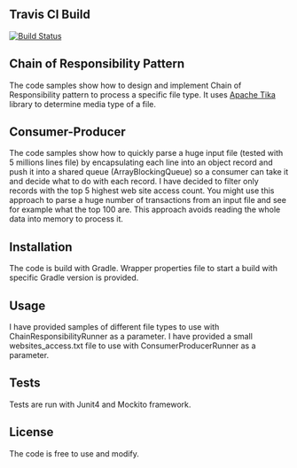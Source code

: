 ## Travis CI Build
[![Build Status](https://travis-ci.org/mabrod/design-katas.svg?branch=master)](https://travis-ci.org/mabrod/design-katas)

## Chain of Responsibility Pattern

The code samples show how to design and implement Chain of Responsibility pattern to process a specific
file type. It uses [Apache Tika](https://tika.apache.org) library to determine media type of a file.

## Consumer-Producer
The code samples show how to quickly parse a huge input file (tested with 5 millions lines file) by encapsulating each 
line into an object record and push it into a shared queue (ArrayBlockingQueue) so a consumer can take it and decide what to do 
with each record. I have decided to filter only records with the top 5 highest web site access count. 
You might use this approach to parse a huge number of transactions from an
input file and see for example what the top 100 are. This approach avoids reading the whole data into memory to process it.

## Installation

The code is build with Gradle. Wrapper properties file to start a build with specific Gradle version is provided.

## Usage

I have provided samples of different file types to use with ChainResponsibilityRunner as a parameter.
I have provided a small websites_access.txt file to use with ConsumerProducerRunner as a parameter.

## Tests

Tests are run with Junit4 and Mockito framework.

## License

The code is free to use and modify.